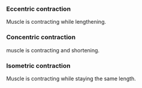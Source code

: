 ### Eccentric contraction
Muscle is contracting while lengthening.
### Concentric contraction
muscle is contracting and shortening.
### Isometric contraction
Muscle is contracting while staying the same length.
